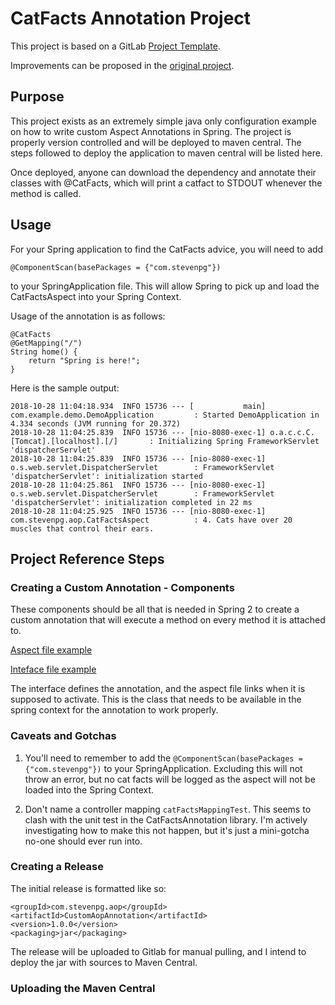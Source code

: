 # CatFacts Annotation Project

This project is based on a GitLab [Project Template](https://docs.gitlab.com/ee/gitlab-basics/create-project.html).

Improvements can be proposed in the [original project](https://gitlab.com/gitlab-org/project-templates/spring).

## Purpose
This project exists as an extremely simple java only configuration example on how to write custom Aspect Annotations in Spring. The project is properly version controlled and will be deployed to maven central. The steps followed to deploy the application to maven central will be listed here.

Once deployed, anyone can download the dependency and annotate their classes with @CatFacts, which will print a catfact to STDOUT whenever the method is called.

## Usage
For your Spring application to find the CatFacts advice, you will need to add 

    @ComponentScan(basePackages = {"com.stevenpg"})

to your SpringApplication file. This will allow Spring to pick up and load the CatFactsAspect into your Spring Context.

Usage of the annotation is as follows:

    @CatFacts
	@GetMapping("/")
	String home() {
		return "Spring is here!";
	}

Here is the sample output:

    2018-10-28 11:04:18.934  INFO 15736 --- [           main] com.example.demo.DemoApplication         : Started DemoApplication in 4.334 seconds (JVM running for 20.372)
    2018-10-28 11:04:25.839  INFO 15736 --- [nio-8080-exec-1] o.a.c.c.C.[Tomcat].[localhost].[/]       : Initializing Spring FrameworkServlet 'dispatcherServlet'
    2018-10-28 11:04:25.839  INFO 15736 --- [nio-8080-exec-1] o.s.web.servlet.DispatcherServlet        : FrameworkServlet 'dispatcherServlet': initialization started
    2018-10-28 11:04:25.861  INFO 15736 --- [nio-8080-exec-1] o.s.web.servlet.DispatcherServlet        : FrameworkServlet 'dispatcherServlet': initialization completed in 22 ms
    2018-10-28 11:04:25.925  INFO 15736 --- [nio-8080-exec-1] com.stevenpg.aop.CatFactsAspect          : 4. Cats have over 20 muscles that control their ears.

## Project Reference Steps

### Creating a Custom Annotation - Components

These components should be all that is needed in Spring 2 to create a custom annotation that will execute a method on every method it is attached to.

[Aspect file example](https://gitlab.com/StevenPG/customspringaopannotation/wikis/aspect)

[Inteface file example](https://gitlab.com/StevenPG/customspringaopannotation/wikis/interface)

The interface defines the annotation, and the aspect file links when it is supposed to activate. This is the class that needs to be available in the spring context for the annotation to work properly.

### Caveats and Gotchas

1. You'll need to remember to add the `@ComponentScan(basePackages = {"com.stevenpg"})` to your SpringApplication. Excluding this will not throw an error, but no cat facts will be logged as the aspect will not be loaded into the Spring Context.

2. Don't name a controller mapping `catFactsMappingTest`. This seems to clash with the unit test in the CatFactsAnnotation library. I'm actively investigating how to make this not happen, but it's just a mini-gotcha no-one should ever run into.

### Creating a Release

The initial release is formatted like so:

    <groupId>com.stevenpg.aop</groupId>
    <artifactId>CustomAopAnnotation</artifactId>
	<version>1.0.0</version>
	<packaging>jar</packaging>
	
The release will be uploaded to Gitlab for manual pulling, and I intend to deploy the jar with sources to Maven Central.

### Uploading the Maven Central
